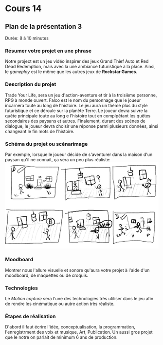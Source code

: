 # Cours 14
## Plan de la présentation 3
Durée: 8 à 10 minutes

### Résumer votre projet en une phrase
Notre project est un jeu vidéo inspirer des jeux Grand Thief Auto et Red Dead Redemption, mais avec la une ambiance futuristique à la place. Ainsi, le *gameplay* est le même que les autres jeux de **Rockstar Games**.

### Description du projet 
Trade Your Life, sera un jeu d'action-aventure et tir à la troisième personne, RPG à monde ouvert. Falco est le nom du personnage que le joueur incarnera toute au long de l'histoire. Le jeu aura un thème plus du style futuristique et ce déroule sur la planète Terre. Le joueur devra suivre la quête principale toute au long e l'histoire tout en complpètant les quêtes secondaires des paysans et autres. Finalement, durant des scènes de dialogue, le joueur devra choisir une réponse parmi plusieurs données, ainsi changeant le fin mots de l'histoire.

### Schéma du projet ou scénarimage
Par exemple, lorsque le joueur décide de s'aventurer dans la maison d'un paysan qu'il ne connait, ça sera un peu plus réaliste: 
![Scenarimage](/images/STORYBOARD-board-00001.png)

### Moodboard
Montrer nous l'allure visuelle et sonore qu'aura votre projet à l'aide d'un moodboard, de maquettes ou de croquis. 

### Technologies
Le *Motion capture* sera l'une des technologies très utiliser dans le jeu afin de rendre les cinématique ou autre action très réaliste. 

### Étapes de réalisation
D'abord il faut écrire l'idée, conceptualisation, la programmation, l'enregistrment des voix et musique, Art, Publication. Un aussi gros projet que le notre on parlait de minimum 6 ans de production.
